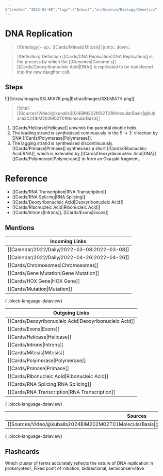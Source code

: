 ```yaml
---
{"Created":"2022-03-08","tags":["School","on/Science/Biology/Genetics","Uni/LFS252","flashcards/LFS252"],"date created":"2022-03-08 Tue","edited":"2023-04-06 Thu","dg-publish":true,"permalink":"/cards/dna-replication/","dgPassFrontmatter":true}
---
```


# DNA Replication

> [!Ontology]+
> up:: [[Cards/Mitosis\|Mitosis]]
> jump::
> down:: 

> [!Definition] Definition
> [[Cards/DNA Replication\|DNA Replication]] is the process by which the [[Genomes\|Genome's]] [[Cards/Deoxyribonucleic Acid\|DNA]] is replicated to be transferred into the new daughter cell.

## Steps

![[Extras/Images/SXLMIA7K.png\|Extras/Images/SXLMIA7K.png]]

> [!cite]-
> [[Sources/Video/@kuballa2024BIM202M02T01MolecularBasis\|@kuballa2024BIM202M02T01MolecularBasis]]

1. [[Cards/Helicase\|Helicase]] unwinds the parental double helix
2. The leading strand is synthesised continuously in the 5'-> 3' direction by DNA [[Cards/Polymerase\|Polymerase]].
3. The lagging strand is synthesised discontinuously. [[Cards/Primase\|Primase]] synthesises a short [[Cards/Ribonucleic Acid\|RNA]], which is extended by [[Cards/Deoxyribonucleic Acid\|DNA]] [[Cards/Polymerase\|Polymerase]] to form an Okazaki fragment.

# Reference

- [[Cards/RNA Transcription\|RNA Transcription]]
- [[Cards/RNA Splicing\|RNA Splicing]]
- [[Cards/Deoxyribonucleic Acid\|Deoxyribonucleic Acid]]
- [[Cards/Ribonucleic Acid\|Ribonucleic Acid]]
- [[Cards/Introns\|Introns]], [[Cards/Exons\|Exons]]

## Mentions

| Incoming Links                                    |
| ------------------------------------------------- |
| [[Calendar/2022/Daily/2022-03-08\|2022-03-08]] |
| [[Calendar/2022/Daily/2022-04-26\|2022-04-26]] |
| [[Cards/Chromosomes\|Chromosomes]]             |
| [[Cards/Gene Mutation\|Gene Mutation]]         |
| [[Cards/HOX Gene\|HOX Gene]]                   |
| [[Cards/Mutation\|Mutation]]                   |

{ .block-language-dataview}

| Outgoing Links                                            |
| --------------------------------------------------------- |
| [[Cards/Deoxyribonucleic Acid\|Deoxyribonucleic Acid]] |
| [[Cards/Exons\|Exons]]                                 |
| [[Cards/Helicase\|Helicase]]                           |
| [[Cards/Introns\|Introns]]                             |
| [[Cards/Mitosis\|Mitosis]]                             |
| [[Cards/Polymerase\|Polymerase]]                       |
| [[Cards/Primase\|Primase]]                             |
| [[Cards/Ribonucleic Acid\|Ribonucleic Acid]]           |
| [[Cards/RNA Splicing\|RNA Splicing]]                   |
| [[Cards/RNA Transcription\|RNA Transcription]]         |

{ .block-language-dataview}

| Sources                                                                                             |
| --------------------------------------------------------------------------------------------------- |
| [[Sources/Video/@kuballa2024BIM202M02T01MolecularBasis\|@kuballa2024BIM202M02T01MolecularBasis]] |

{ .block-language-dataview}

## Flashcards

Which cluster of terms accurately reflects the nature of DNA replication in prokaryotes?;;Fixed point of initiation, bidirectional, semiconservative
<!--SR:!2024-12-06,32,250-->